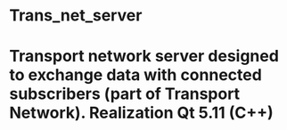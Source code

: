 # Trans_net_server
# Transport network server designed to exchange data with connected subscribers (part of Transport Network). Realization Qt 5.11 (C++) 
